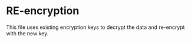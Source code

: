 # RE-encryption
This file uses existing encryption keys to decrypt the data and re-encrypt with the new key. 

